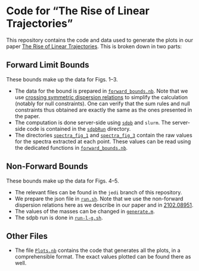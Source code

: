 # Code for “The Rise of Linear Trajectories”

This repository contains the code and data used to generate the plots in
our paper
[The Rise of Linear Trajectories](https://arxiv.org/abs/2510.07991).
This is broken down in two parts:

## Forward Limit Bounds

These bounds make up the data for Figs. 1–3.

- The data for the bound is prepared in
  [`forward_bounds.nb`](forward_bounds.nb). Note that we use
  [crossing symmetric dispersion relations](https://doi.org/10.1103/PhysRevLett.126.181601)
  to simplify the calculation (notably for null constraints). One can
  verify that the sum rules and null constraints thus obtained are
  exactly the same as the ones presented in the paper.
- The computation is done server-side using
  [`sdpb`](https://github.com/davidsd/sdpb) and `slurm`. The server-side
  code is contained in the [`sdpbRun`](sdpbRun) directory.
- The directories [`spectra_fig_1`](spectra_fig_1) and
  [`spectra_fig_3`](spectra_fig_3) contain the raw values for the
  spectra extracted at
  each point. These values can be read using the dedicated functions in
  [`forward_bounds.nb`](forward_bounds.nb).

## Non-Forward Bounds

These bounds make up the data for Figs. 4–5.

- The relevant files can be found in the `jedi` branch of this
  repository.
- We prepare the json file in [`run.sh`](run.sh). Note that we use
  the non-forward dispersion relations here as we describe in our
  paper and in [2102.08951](https://arxiv.org/abs/2102.08951).
- The values of the masses can be changed in [`generate.m`](generate.m).
- The sdpb run is done in [`run-l-g.sh`](run-l-g.sh).

## Other Files

- The file [`Plots.nb`](Plots.nb) contains the code that generates all the plots, in a comprehensible format. The exact values plotted can be found there as well.
